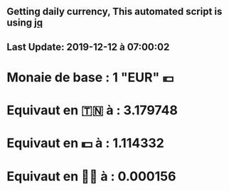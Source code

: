 ## Getting daily currency, This automated script is using [jq](https://stedolan.github.io/jq/)
## Last Update:  2019-12-12 à 07:00:02
 # Monaie de base : 1 "EUR" 💶 
 # Equivaut en 🇹🇳 à :  3.179748 
 # Equivaut en 💵 à : 1.114332
 # Equivaut en 🐱‍💻 à :  0.000156
